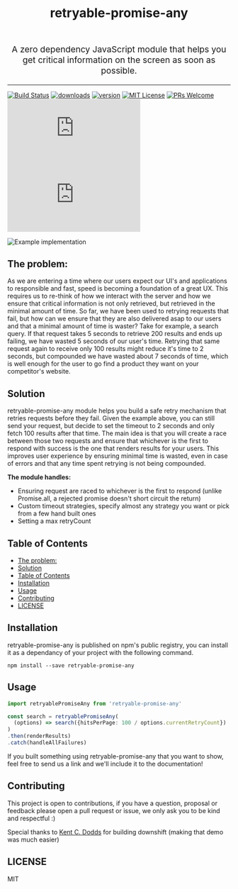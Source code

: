 <h1 align="center">
  retryable-promise-any
  <br>
  <br>
</h1>
<p align="center" style="font-size: 1.2rem;">A zero dependency JavaScript module that helps you get critical information on the screen as soon as possible.
</p>


<hr />

[![Build Status][build-badge]][build]
[![downloads][downloads-badge]][npmcharts] [![version][version-badge]][package]
[![MIT License][license-badge]][license]
[![PRs Welcome][prs-badge]][prs]
[![size][size-badge]][unpkg-dist] [![gzip size][gzip-badge]][unpkg-dist]

![Example implementation](https://raw.githubusercontent.com/JonasBa/retryable-promise-any/master/RecentSearchesUX.gif)

## The problem:

As we are entering a time where our users expect our UI's and applications to responsible and fast, speed is becoming a foundation of a great UX. This requires us to re-think of how we interact with the server and how we ensure that critical information is not only retrieved, but retrieved in the minimal amount of time. So far, we have been used to retrying requests that fail, but how can we ensure that they are also delivered asap to our users and that a minimal amount of time is waster? Take for example, a search query. If that request takes 5 seconds to retrieve 200 results and ends up failing, we have wasted 5 seconds of our user's time. Retrying that same request again to receive only 100 results might reduce it's time to 2 seconds, but compounded we have wasted about 7 seconds of time, which is well enough for the user to go find a product they want on your competitor's website.

## Solution

retryable-promise-any module helps you build a safe retry mechanism that retries requests before they fail. Given the example above, you can still send your request, but decide to set the timeout to 2 seconds and only fetch 100 results after that time. The main idea is that you will create a race between those two requests and ensure that whichever is the first to respond with success is the one that renders results for your users. This improves user experience by ensuring minimal time is wasted, even in case of errors and that any time spent retrying is not being compounded.

__The module handles:__
- Ensuring request are raced to whichever is the first to respond (unlike Promise.all, a rejected promise doesn't short circuit the return)
- Custom timeout strategies, specify almost any strategy you want or pick from a few hand built ones
- Setting a max retryCount
## Table of Contents

<!-- START doctoc generated TOC please keep comment here to allow auto update -->
<!-- DON'T EDIT THIS SECTION, INSTEAD RE-RUN doctoc TO UPDATE -->

- [The problem:](#the-problem)
- [Solution](#solution)
- [Table of Contents](#table-of-contents)
- [Installation](#installation)
- [Usage](#usage)
- [Contributing](#contributing)
- [LICENSE](#license)

<!-- END doctoc generated TOC please keep comment here to allow auto update -->

## Installation

retryable-promise-any is published on npm's public registry, you can install it as a dependancy of your project with the following command.
```
npm install --save retryable-promise-any
```

## Usage

<!-- > [Standalone codesandbox example](https://codesandbox.io/s/8k21924m5l) <br/>
> [Algolia react-instantsearch codesandbox example](https://codesandbox.io/s/m18wjy69) <br/>
> [Algolia InstantSearch.js codesandbox example](https://codesandbox.io/s/62j3k7097r)
Initializing the module -->

```ts
import retryablePromiseAny from 'retryable-promise-any'

const search = retryablePromiseAny(
  (options) => search({hitsPerPage: 100 / options.currentRetryCount})
)
.then(renderResults)
.catch(handleAllFailures)

```

If you built something using retryable-promise-any that you want to show, feel free to send us a link and we'll include it to the documentation!

## Contributing

This project is open to contributions, if you have a question, proposal or feedback please open a pull request or issue, we only ask you to be kind and respectful :)

Special thanks to [Kent C. Dodds](https://twitter.com/kentcdodds?ref_src=twsrc%5Egoogle%7Ctwcamp%5Eserp%7Ctwgr%5Eauthor) for building downshift (making that demo was much easier)

## LICENSE

MIT

[npm]: https://www.npmjs.com/
[node]: https://nodejs.org
[build-badge]: https://circleci.com/gh/JonasBa/retryable-promise-any/tree/master.svg?style=svg
[build]: https://circleci.com/gh/JonasBa/retryable-promise-any
[coverage-badge]: https://img.shields.io/codecov/c/github/retryable-promise-any/retryable-promise-any.svg?style=flat-square
[coverage]: https://codecov.io/github/retryable-promise-any/retryable-promise-any
[version-badge]: https://img.shields.io/npm/v/retryable-promise-any.svg?style=flat-square
[package]: https://www.npmjs.com/package/retryable-promise-any
[downloads-badge]: https://img.shields.io/npm/dm/retryable-promise-any.svg?style=flat-square
[npmcharts]: http://npmcharts.com/compare/retryable-promise-any
[license-badge]: https://img.shields.io/npm/l/retryable-promise-any.svg?style=flat-square
[license]: https://github.com/retryable-promise-any/retryable-promise-any/blob/master/LICENSE
[prs-badge]: https://img.shields.io/badge/PRs-welcome-brightgreen.svg?style=flat-square
[prs]: http://makeapullrequest.com
[react-badge]: https://img.shields.io/badge/%E2%9A%9B%EF%B8%8F-(p)react-00d8ff.svg?style=flat-square
[react]: https://facebook.github.io/react/
[gzip-badge]: http://img.badgesize.io/https://unpkg.com/retryable-promise-any/dist/index.min.js?compression=gzip&label=gzip%20size&style=flat-square
[size-badge]: http://img.badgesize.io/https://unpkg.com/retryable-promise-any/dist/index.min.js?label=size&style=flat-square
[unpkg-dist]: https://unpkg.com/retryable-promise-any/dist/
[module-formats-badge]: https://img.shields.io/badge/module%20formats-umd%2C%20cjs%2C%20es-green.svg?style=flat-square
[spectrum-badge]: https://withspectrum.github.io/badge/badge.svg
[spectrum]: https://spectrum.chat/retryable-promise-any
[emojis]: https://github.com/kentcdodds/all-contributors#emoji-key
[all-contributors]: https://github.com/kentcdodds/all-contributors
[ryan]: https://github.com/ryanflorence
[compound-components-lecture]: https://courses.reacttraining.com/courses/advanced-react/lectures/3060560
[react-autocomplete]: https://www.npmjs.com/package/react-autocomplete
[jquery-complete]: https://jqueryui.com/autocomplete/
[examples]: https://codesandbox.io/search?refinementList%5Btags%5D%5B0%5D=retryable-promise-any%3Aexample&page=1
[yt-playlist]: https://www.youtube.com/playlist?list=PLV5CVI1eNcJh5CTgArGVwANebCrAh2OUE